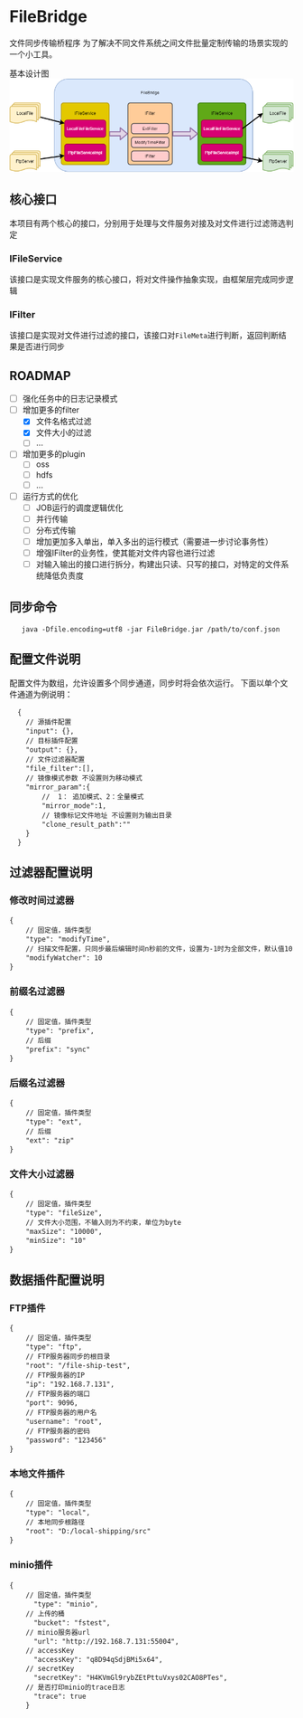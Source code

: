 # FileBridge

文件同步传输桥程序
为了解决不同文件系统之间文件批量定制传输的场景实现的一个小工具。

基本设计图
![Base Struct](./docs/base.png)

## 核心接口

本项目有两个核心的接口，分别用于处理与文件服务对接及对文件进行过滤筛选判定

### IFileService

该接口是实现文件服务的核心接口，将对文件操作抽象实现，由框架层完成同步逻辑

### IFilter

该接口是实现对文件进行过滤的接口，该接口对`FileMeta`进行判断，返回判断结果是否进行同步

## ROADMAP

* [ ] 强化任务中的日志记录模式
* [ ] 增加更多的filter
  * [x] 文件名格式过滤
  * [x] 文件大小的过滤
  * [ ] ...
* [ ] 增加更多的plugin
  * [ ] oss
  * [ ] hdfs
  * [ ] ...
* [ ] 运行方式的优化
  * [ ] JOB运行的调度逻辑优化
  * [ ] 并行传输
  * [ ] 分布式传输
  * [ ] 增加更加多入单出，单入多出的运行模式（需要进一步讨论事务性）
  * [ ] 增强IFilter的业务性，使其能对文件内容也进行过滤
  * [ ] 对输入输出的接口进行拆分，构建出只读、只写的接口，对特定的文件系统降低负责度

## 同步命令

```
   java -Dfile.encoding=utf8 -jar FileBridge.jar /path/to/conf.json
```

## 配置文件说明

配置文件为数组，允许设置多个同步通道，同步时将会依次运行。 下面以单个文件通道为例说明：

```
  {
    // 源插件配置
    "input": {},
    // 目标插件配置
    "output": {},
    // 文件过滤器配置
    "file_filter":[],
    // 镜像模式参数 不设置则为移动模式
    "mirror_param":{
        //  1： 追加模式、2：全量模式
        "mirror_mode":1,
        // 镜像标记文件地址 不设置则为输出目录
        "clone_result_path":""
    }
  }
```

## 过滤器配置说明

### 修改时间过滤器

```
{
    // 固定值，插件类型
    "type": "modifyTime",
    // 扫描文件配置，只同步最后编辑时间n秒前的文件，设置为-1时为全部文件，默认值10
    "modifyWatcher": 10
}
```

### 前缀名过滤器

```
{
    // 固定值，插件类型
    "type": "prefix",
    // 后缀
    "prefix": "sync"
}
```

### 后缀名过滤器

```
{
    // 固定值，插件类型
    "type": "ext",
    // 后缀
    "ext": "zip"
}
```

### 文件大小过滤器

```
{
    // 固定值，插件类型
    "type": "fileSize",
    // 文件大小范围，不输入则为不约束，单位为byte
    "maxSize": "10000",
    "minSize": "10"
}
```

## 数据插件配置说明

### FTP插件

```
{
    // 固定值，插件类型
    "type": "ftp",
    // FTP服务器同步的根目录
    "root": "/file-ship-test",
    // FTP服务器的IP
    "ip": "192.168.7.131",
    // FTP服务器的端口
    "port": 9096,
    // FTP服务器的用户名
    "username": "root",
    // FTP服务器的密码
    "password": "123456"
}
```

### 本地文件插件

```
{
    // 固定值，插件类型
    "type": "local",
    // 本地同步根路径
    "root": "D:/local-shipping/src"
}
```

### minio插件

```
{
    // 固定值，插件类型
      "type": "minio",
    // 上传的桶
      "bucket": "fstest",
    // minio服务器url
      "url": "http://192.168.7.131:55004",
    // accessKey
      "accessKey": "q8D94qSdjBMi5x64",
    // secretKey
      "secretKey": "H4KVmGl9rybZEtPttuVxys02CAO8PTes",
    // 是否打印minio的trace日志
      "trace": true
    }
```
